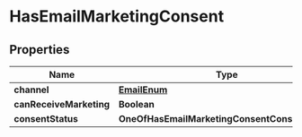 # HasEmailMarketingConsent

## Properties
Name | Type | Description | Notes
------------ | ------------- | ------------- | -------------
**channel** | [**EmailEnum**](EmailEnum.md) |  | 
**canReceiveMarketing** | **Boolean** |  | 
**consentStatus** | **OneOfHasEmailMarketingConsentConsentStatus** |  | 
